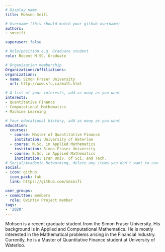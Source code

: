 ```yaml
---
# Display name
title: Mohsen Seifi

# Username (this should match your github username)
authors:
- smseifi

superuser: false

# Role/position e.g. Graduate student
role: Recent M.SC. Graduate

# Organization membership
Organizations/Affiliations:
organizations:
- name: Simon Fraser University
  url: http://www.sfu.ca/math.html

# A list of your interests, add as many as you want
interests:
- Quantitative Finance
- Computational Mathematics
- Machine Learning

# Your educational history, add as many as you want
education:
  courses:
  - course: Master of Quantitative Finance
    institution: University of Waterloo
  - course: M.Sc. in Applied Mathematics
    institution: Simon Fraser University
  - course: B.Sc. in Applied Mathematics
    institution: Iran Univ. of Sci. and Tech.
# Social/Academic Networking, delete any items you don't want to use
social:
- icon: github
  icon_pack: fab
  link: https://github.com/smseifi

user_groups:
- committee: members
  role: Ovintiv Project member
tags:
- '2020'
---
```

Mohsen is a recent graduate student from the Simon Fraser University. His background is in Applied and Computational Mathematics. He is mostly interested in the 
Mathematical problems arising in the Financial Industry. Currently, he is a Master of Quantitative Finance student at 
University of Waterloo.
